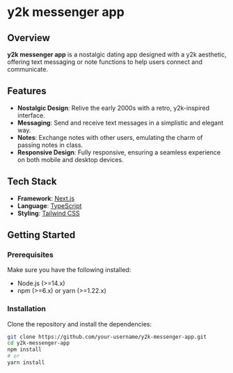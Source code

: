# y2k messenger app

## Overview

**y2k messenger app** is a nostalgic dating app designed with a y2k aesthetic, offering text messaging or note functions to help users connect and communicate.

## Features

- **Nostalgic Design**: Relive the early 2000s with a retro, y2k-inspired interface.
- **Messaging**: Send and receive text messages in a simplistic and elegant way.
- **Notes**: Exchange notes with other users, emulating the charm of passing notes in class.
- **Responsive Design**: Fully responsive, ensuring a seamless experience on both mobile and desktop devices.

## Tech Stack

- **Framework**: [Next.js](https://nextjs.org/)
- **Language**: [TypeScript](https://www.typescriptlang.org/)
- **Styling**: [Tailwind CSS](https://tailwindcss.com/)

## Getting Started

### Prerequisites

Make sure you have the following installed:

- Node.js (>=14.x)
- npm (>=6.x) or yarn (>=1.22.x)

### Installation

Clone the repository and install the dependencies:

```bash
git clone https://github.com/your-username/y2k-messenger-app.git
cd y2k-messenger-app
npm install
# or
yarn install
```
